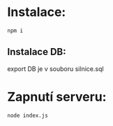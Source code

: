 # Instalace:

```shell
npm i
```

## Instalace DB:
export DB je v souboru silnice.sql

# Zapnutí serveru:
```shell
node index.js
```